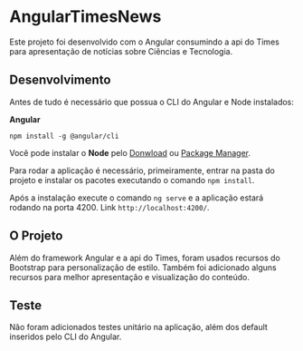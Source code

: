# AngularTimesNews

Este projeto foi desenvolvido com o Angular consumindo a api do Times para apresentação de notícias sobre Ciências e Tecnologia.

## Desenvolvimento

Antes de tudo é necessário que possua o CLI do Angular e Node instalados:

**Angular**

```
npm install -g @angular/cli
```

Você pode instalar o **Node** pelo [Donwload](https://nodejs.org/en/download/) ou [Package Manager](https://nodejs.org/en/download/package-manager/).

Para rodar a aplicação é necessário, primeiramente, entrar na pasta do projeto e instalar os pacotes executando o comando `npm install`.

Após a instalação execute o comando `ng serve` e a aplicação estará rodando na porta 4200. Link `http://localhost:4200/`.

## O Projeto

Além do framework Angular e a api do Times, foram usados recursos do Bootstrap para personalização de estilo. Também foi adicionado alguns recursos para melhor apresentação e visualização do conteúdo.

## Teste

Não foram adicionados testes unitário na aplicação, além dos default inseridos pelo CLI do Angular.
